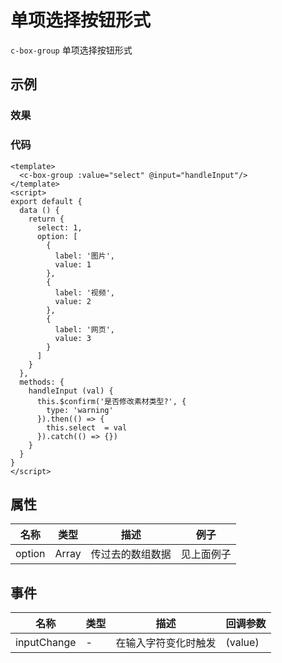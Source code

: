 # 单项选择按钮形式
`c-box-group`
单项选择按钮形式

## 示例
### 效果

<Demo>
  <BoxGroupDemo/>
</Demo>

### 代码
```vue
<template>
  <c-box-group :value="select" @input="handleInput"/>
</template>
<script>
export default {
  data () {
    return {
      select: 1,
      option: [
        {
          label: '图片',
          value: 1
        },
        {
          label: '视频',
          value: 2
        },
        {
          label: '网页',
          value: 3
        }
      ]
    }
  },
  methods: {
    handleInput (val) {
      this.$confirm('是否修改素材类型?', {
        type: 'warning'
      }).then(() => {
        this.select  = val
      }).catch(() => {})
    }
  }
}
</script>

```

## 属性  
| 名称 | 类型 | 描述 | 例子 |  
| ---- | ---- | ---- | ---- |
| option | Array | 传过去的数组数据 |见上面例子 |

## 事件
| 名称 | 类型 | 描述 | 回调参数 |  
| ---- | ---- | ---- | ---- |
| inputChange | - | 在输入字符变化时触发 | (value) |
<Comment />